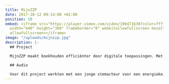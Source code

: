 ```yaml
---
title: MijnZZP
date: 2017-10-12 09:14:00 +02:00
position: 10
embed: <iframe src="https://player.vimeo.com/video/196471638?color=ffffff&title=0&byline=0&portrait=0"
  width="640" height="360" frameborder="0" webkitallowfullscreen mozallowfullscreen
  allowfullscreen></iframe>
image: "/uploads/mijnzzp.jpg"
description: |-
  ## Project

  MijnZZP maakt boekhouden efficiënter door digitale toepassingen. Met deze animatie leggen ze beknopt uit hoe dit in zijn werk gaat.

  ## Audio

  Voor dit project werkten met een jonge stemacteur voor een energieke, charismatische voice-over. Voor de muziek en het sounddesign kozen we voor een moderne sound, passend bij de kernwaarden en doelgroep van het bedrijf.
---
```


